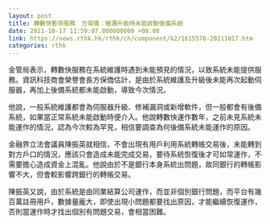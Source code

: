 ```yaml
---
layout: post
title: 轉數快暫停服務　方保僑：維護升級時未能啟動後備系統
date: 2021-10-17 11:59:07.000000000 +08:00
link: https://news.rthk.hk/rthk/ch/component/k2/1615578-20211017.htm
categories: rthk
---
```


金管局表示，轉數快服務在系統維護時遇到未能預見的情況，以致系統未能提供服務。資訊科技商會榮譽會長方保僑估計，是由於系統維護及升級後未能再次起動伺服器，再加上後備系統都未能啟動，導致今次情況。

他說，一般系統維護都會為伺服器升級、修補漏洞或新增軟件，但一般都會有後備系統，如果當正常系統未能啟動時便介入。他說轉數快運作數年，之前未見系統未能運作的情況，認為今次較為罕見，相信要調查為何後備系統未能運作的原因。

金融界立法會議員陳振英就相信，不會出現有用戶利用系統轉帳交易後，未能轉到對方戶口的情況，應該只會造成未能完成交易，要待系統恢復後才可如常運作，不需要擔心造成資金上混亂。他說由於不是銀行本身系統出問題，故同銀行的轉帳影響不大，但會較影響跨銀行的轉帳交易。

陳振英又說，由於系統是由同業結算公司運作，而並非個別銀行問題，而平台有幾百萬註冊用戶，數據量龐大，即使出現小問題都要找出原因，才能繼續恢復運作，否則當運作時才找出個別有問題交易，會相當困難。

